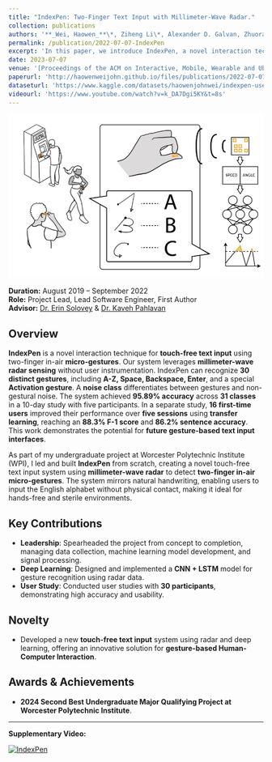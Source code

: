 ```yaml
---
title: "IndexPen: Two-Finger Text Input with Millimeter-Wave Radar."
collection: publications
authors: '**_Wei, Haowen_**\*, Ziheng Li\*, Alexander D. Galvan, Zhuoran Su, Xiao Zhang, Kaveh Pahlavan, and Erin T. Solovey.'
permalink: /publication/2022-07-07-IndexPen
excerpt: 'In this paper, we introduce IndexPen, a novel interaction technique for text input through two-finger in-air micro-gestures, enabling touch-free, effortless, tracking-based interaction, designed to mirror real-world writing. Our system is based on millimeter-wave radar sensing, and does not require instrumentation on the user. IndexPen can successfully identify 30 distinct gestures, representing the letters A-Z, as well as Space, Backspace, Enter, and a special Activation gesture to prevent unintentional input. Additionally, we include a noise class to differentiate gesture and non-gesture noise. We present our system design, including the radio frequency (RF) processing pipeline, classification model, and real-time detection algorithms. We further demonstrate our proof-of-concept system with data collected over ten days with five participants yielding 95.89% cross-validation accuracy on 31 classes (including noise). Moreover, we explore the learnability and adaptability of our system for real-world text input with 16 participants who are first-time users to IndexPen over five sessions. After each session, the pre-trained model from the previous five-user study is calibrated on the data collected so far for a new user through transfer learning. The F-1 score showed an average increase of 9.14% per session with the calibration, reaching an average of 88.3% on the last session across the 16 users. Meanwhile, we show that the users can type sentences with IndexPen at 86.2% accuracy, measured by string similarity. This work builds a foundation and vision for future interaction interfaces that could be enabled with this paradigm.'
date: 2023-07-07
venue: '[Proceedings of the ACM on Interactive, Mobile, Wearable and Ubiquitous Technologies 6, no. 2 (2022): 1-39.](https://dl.acm.org/doi/10.1145/3534601)'
paperurl: 'http://haowenweijohn.github.io/files/publications/2022-07-07-IndexPen.pdf'
dataseturl: 'https://www.kaggle.com/datasets/haowenjohnwei/indexpen-user-study'
videourl: 'https://www.youtube.com/watch?v=k_DA7Dgi5KY&t=8s'
---
```



![TeaserImage](../images/publications/2022-07-07-IndexPen-Teaser.png)

**Duration:** August 2019 – September 2022  
**Role:** Project Lead, Lead Software Engineer, First Author  
**Advisor:** [Dr. Erin Solovey](https://users.wpi.edu/~esolovey/index.html)   &  [Dr. Kaveh Pahlavan](https://en.wikipedia.org/wiki/Kaveh_Pahlavan)


## Overview

**IndexPen** is a novel interaction technique for **touch-free text input** using two-finger in-air **micro-gestures**. Our system leverages **millimeter-wave radar sensing** without user instrumentation. IndexPen can recognize **30 distinct gestures**, including **A-Z, Space, Backspace, Enter**, and a special **Activation gesture**. A **noise class** differentiates between gestures and non-gestural noise. The system achieved **95.89% accuracy** across **31 classes** in a 10-day study with five participants. In a separate study, **16 first-time users** improved their performance over **five sessions** using **transfer learning**, reaching an **88.3% F-1 score** and **86.2% sentence accuracy**. This work demonstrates the potential for **future gesture-based text input interfaces**.

As part of my undergraduate project at Worcester Polytechnic Institute (WPI), I led and built **IndexPen** from scratch, creating a novel touch-free text input system using **millimeter-wave radar** to detect **two-finger in-air micro-gestures**. The system mirrors natural handwriting, enabling users to input the English alphabet without physical contact, making it ideal for hands-free and sterile environments.

## Key Contributions
- **Leadership**: Spearheaded the project from concept to completion, managing data collection, machine learning model development, and signal processing.
- **Deep Learning**: Designed and implemented a **CNN + LSTM** model for gesture recognition using radar data.
- **User Study**: Conducted user studies with **30 participants**, demonstrating high accuracy and usability.

## Novelty
- Developed a new **touch-free text input** system using radar and deep learning, offering an innovative solution for **gesture-based Human-Computer Interaction**.

## Awards & Achievements
- **2024 Second Best Undergraduate Major Qualifying Project at Worcester Polytechnic Institute**.

---

**Supplementary Video:**

[![IndexPen](https://img.youtube.com/vi/k_DA7Dgi5KY/0.jpg)](https://www.youtube.com/watch?v=k_DA7Dgi5KY&t=8s)


